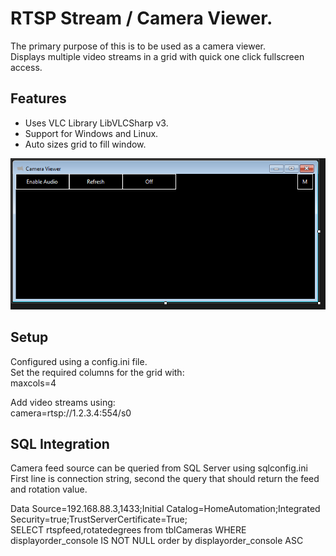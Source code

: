# RTSP Stream / Camera Viewer.

The primary purpose of this is to be used as a camera viewer.  
Displays multiple video streams in a grid with quick one click fullscreen access.  

## Features  
- Uses VLC Library LibVLCSharp v3.  
- Support for Windows and Linux.  
- Auto sizes grid to fill window.

![layout](Images/Layout.PNG)  


## Setup  
Configured using a config.ini file.  
Set the required columns for the grid with:  
maxcols=4  

Add video streams using:  
camera=rtsp://1.2.3.4:554/s0  

## SQL Integration  
Camera feed source can be queried from SQL Server using sqlconfig.ini  
First line is connection string, second the query that should return the feed and rotation value.  

Data Source=192.168.88.3,1433;Initial Catalog=HomeAutomation;Integrated Security=true;TrustServerCertificate=True;  
SELECT rtspfeed,rotatedegrees from tblCameras WHERE displayorder_console IS NOT NULL order by displayorder_console ASC  